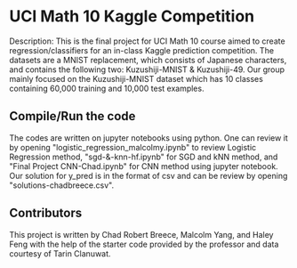 # UCI Math 10 Kaggle Competition

Description: This is the final project for UCI Math 10 course aimed to create regression/classifiers for an in-class Kaggle prediction competition. The datasets are a MNIST replacement, which consists of Japanese characters, and contains the following two: Kuzushiji-MNIST & Kuzushiji-49. Our group mainly focused on the Kuzushiji-MNIST dataset which has 10 classes containing 60,000 training and 10,000 test examples. 

## Compile/Run the code

The codes are written on jupyter notebooks using python. One can review it by opening "logistic_regression_malcolmy.ipynb" to review Logistic Regression method, "sgd-&-knn-hf.ipynb" for SGD and kNN method, and "Final Project CNN-Chad.ipynb" for CNN method using jupyter notebook. Our solution for y_pred is in the format of csv and can be review by opening "solutions-chadbreece.csv".  

## Contributors
This project is written by Chad Robert Breece, Malcolm Yang, and Haley Feng with the help of the starter code provided by the professor and data courtesy of Tarin Clanuwat. 


